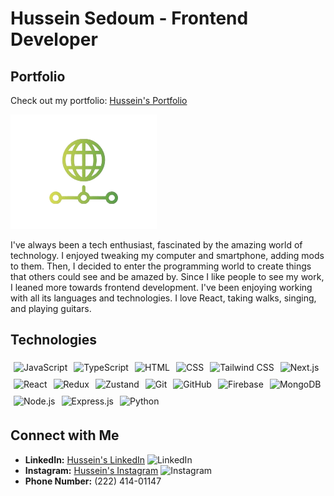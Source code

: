 # Hussein Sedoum - Frontend Developer

## Portfolio

Check out my portfolio: [Hussein's Portfolio](https://hussein-portfolio-1.vercel.app/)

![Hussein's](/public/logo.png)

I've always been a tech enthusiast, fascinated by the amazing world of technology. I enjoyed tweaking my computer and smartphone, adding mods to them. Then, I decided to enter the programming world to create things that others could see and be amazed by. Since I like people to see my work, I leaned more towards frontend development. I've been enjoying working with all its languages and technologies. I love React, taking walks, singing, and playing guitars.

## Technologies

<div style="display: flex; flex-wrap: wrap;">
  <div style="margin: 5px;">
    <img src="https://img.shields.io/badge/-JavaScript-F7DF1E?logo=javascript&logoColor=white&style=for-the-badge" alt="JavaScript" />
  </div>
  <div style="margin: 5px;">
    <img src="https://img.shields.io/badge/-TypeScript-3178C6?logo=typescript&logoColor=white&style=for-the-badge" alt="TypeScript" />
  </div>
  <div style="margin: 5px;">
    <img src="https://img.shields.io/badge/-HTML-E34F26?logo=html5&logoColor=white&style=for-the-badge" alt="HTML" />
  </div>
  <div style="margin: 5px;">
    <img src="https://img.shields.io/badge/-CSS-1572B6?logo=css3&logoColor=white&style=for-the-badge" alt="CSS" />
  </div>
  <div style="margin: 5px;">
    <img src="https://img.shields.io/badge/-Tailwind_CSS-38B2AC?logo=tailwind-css&logoColor=white&style=for-the-badge" alt="Tailwind CSS" />
  </div>
  <div style="margin: 5px;">
    <img src="https://img.shields.io/badge/-Next.js-000000?logo=next-dot-js&logoColor=white&style=for-the-badge" alt="Next.js" />
  </div>
  <div style="margin: 5px;">
    <img src="https://img.shields.io/badge/-React-61DAFB?logo=react&logoColor=white&style=for-the-badge" alt="React" />
  </div>
  <div style="margin: 5px;">
    <img src="https://img.shields.io/badge/-Redux-764ABC?logo=redux&logoColor=white&style=for-the-badge" alt="Redux" />
  </div>
  <div style="margin: 5px;">
    <img src="https://img.shields.io/badge/-Zustand-000000?logo=zustand&logoColor=white&style=for-the-badge" alt="Zustand" />
  </div>
  <div style="margin: 5px;">
    <img src="https://img.shields.io/badge/-Git-F05032?logo=git&logoColor=white&style=for-the-badge" alt="Git" />
  </div>
  <div style="margin: 5px;">
    <img src="https://img.shields.io/badge/-GitHub-181717?logo=github&logoColor=white&style=for-the-badge" alt="GitHub" />
  </div>
  <div style="margin: 5px;">
    <img src="https://img.shields.io/badge/-Firebase-FFCA28?logo=firebase&logoColor=black&style=for-the-badge" alt="Firebase" />
  </div>
  <div style="margin: 5px;">
    <img src="https://img.shields.io/badge/-MongoDB-47A248?logo=mongodb&logoColor=white&style=for-the-badge" alt="MongoDB" />
  </div>
  <div style="margin: 5px;">
    <img src="https://img.shields.io/badge/-Node.js-339933?logo=node-dot-js&logoColor=white&style=for-the-badge" alt="Node.js" />
  </div>
  <div style="margin: 5px;">
    <img src="https://img.shields.io/badge/-Express.js-000000?logo=express&logoColor=white&style=for-the-badge" alt="Express.js" />
  </div>
  <div style="margin: 5px;">
    <img src="https://img.shields.io/badge/-Python-3776AB?logo=python&logoColor=white&style=for-the-badge" alt="Python" />
  </div>
</div>

## Connect with Me

- **LinkedIn:** [Hussein's LinkedIn](https://www.linkedin.com/in/husseinsa/) ![LinkedIn](https://img.shields.io/badge/-LinkedIn-0077B5?logo=linkedin&logoColor=white&style=for-the-badge)
- **Instagram:** [Hussein's Instagram](https://www.instagram.com/hussein_codes/) ![Instagram](https://img.shields.io/badge/-Instagram-E4405F?logo=instagram&logoColor=white&style=for-the-badge)
- **Phone Number:** (222) 414-01147
